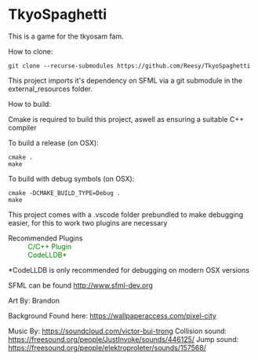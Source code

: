 # TkyoSpaghetti

This is a game for the tkyosam fam. 

How to clone:

```
git clone --recurse-submodules https://github.com/Reesy/TkyoSpaghetti
```

This project imports it's dependency on SFML via a git submodule in the external_resources folder.

How to build:

Cmake is required to build this project, aswell as ensuring a suitable C++ compiler

To build a release (on OSX):

```
cmake .
make
```

To build with debug symbols (on OSX):
```
cmake -DCMAKE_BUILD_TYPE=Debug .
make
```

This project comes with a .vscode folder prebundled to make debugging easier, for this to work two plugins are necessary 

<dl>
    <dt> Recommended Plugins<dt>
    <dd style='color:green'>C/C++ Plugin </dd>
    <dd style='color:green'>CodeLLDB* </dd>
<dl>

\*CodeLLDB is only recommended for debugging on modern OSX versions

SFML can be found http://www.sfml-dev.org

Art By: Brandon

Background Found here: https://wallpaperaccess.com/pixel-city

Music By: https://soundcloud.com/victor-bui-trong 
Collision sound: https://freesound.org/people/JustInvoke/sounds/446125/ 
Jump sound: https://freesound.org/people/elektroproleter/sounds/157568/
